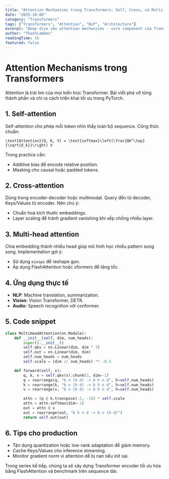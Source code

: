 ```yaml
---
title: "Attention Mechanisms trong Transformers: Self, Cross, và Multi-Head"
date: "2025-10-08"
category: "Transformers"
tags: ["Transformers", "Attention", "NLP", "Architecture"]
excerpt: "Deep dive vào attention mechanisms - core component của Transformers. Phân tích mathematical foundations và practical implementations cho NLP và Computer Vision."
author: "ThanhLamDev"
readingTime: 16
featured: false
---
```


# Attention Mechanisms trong Transformers

Attention là trái tim của mọi kiến trúc Transformer. Bài viết phá vỡ từng thành phần và chỉ ra cách triển khai tối ưu trong PyTorch.

## 1. Self-attention

Self-attention cho phép mỗi token nhìn thấy toàn bộ sequence. Công thức chuẩn:

```
\text{Attention}(Q, K, V) = \text{softmax}\left(\frac{QK^\top}{\sqrt{d_k}}\right) V
```

Trong practice cần:

- Additive bias để encode relative position.
- Masking cho causal hoặc padded tokens.

## 2. Cross-attention

Dùng trong encoder-decoder hoặc multimodal. Query đến từ decoder, Keys/Values từ encoder. Nên chú ý:

- Chuẩn hoá kích thước embeddings.
- Layer scaling để tránh gradient vanishing khi xếp chồng nhiều layer.

## 3. Multi-head attention

Chia embedding thành nhiều head giúp mô hình học nhiều pattern song song. Implementation gợi ý:

- Sử dụng ```einops``` để reshape gọn.
- Áp dụng FlashAttention hoặc xformers để tăng tốc.

## 4. Ứng dụng thực tế

- **NLP**: Machine translation, summarization.
- **Vision**: Vision Transformer, DETR.
- **Audio**: Speech recognition với conformer.

## 5. Code snippet

```python
class MultiHeadAttention(nn.Module):
    def __init__(self, dim, num_heads):
        super().__init__()
        self.qkv = nn.Linear(dim, dim * 3)
        self.out = nn.Linear(dim, dim)
        self.num_heads = num_heads
        self.scale = (dim // num_heads) ** -0.5

    def forward(self, x):
        q, k, v = self.qkv(x).chunk(3, dim=-1)
        q = rearrange(q, "b n (h d) -> b h n d", h=self.num_heads)
        k = rearrange(k, "b n (h d) -> b h n d", h=self.num_heads)
        v = rearrange(v, "b n (h d) -> b h n d", h=self.num_heads)

        attn = (q @ k.transpose(-2, -1)) * self.scale
        attn = attn.softmax(dim=-1)
        out = attn @ v
        out = rearrange(out, "b h n d -> b n (h d)")
        return self.out(out)
```

## 6. Tips cho production

- Tận dụng quantization hoặc low-rank adaptation để giảm memory.
- Cache Keys/Values cho inference streaming.
- Monitor gradient norm vì attention dễ bị nan nếu init sai.

Trong series kế tiếp, chúng ta sẽ xây dựng Transformer encoder tối ưu hóa bằng FlashAttention và benchmark trên sequence dài.

